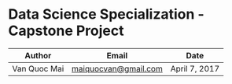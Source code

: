 # Data Science Specialization - Capstone Project

|Author|Email|Date|
|------|-----|----|
|Van Quoc Mai|maiquocvan@gmail.com|April 7, 2017|


